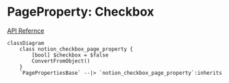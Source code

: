 # PageProperty: Checkbox

[API Refernce](https://developers.notion.com/reference/page-property-values#checkbox)

```mermaid
classDiagram
    class notion_checkbox_page_property {
        [bool] $checkbox = $false
        ConvertFromObject()
    }
    `PagePropertiesBase` --|> `notion_checkbox_page_property`:inherits
```
